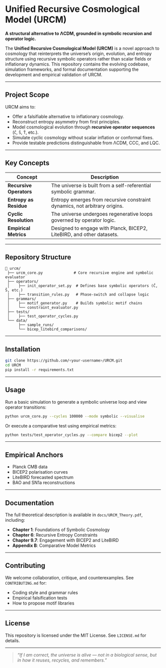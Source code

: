 # Unified Recursive Cosmological Model (URCM)

**A structural alternative to ΛCDM, grounded in symbolic recursion and operator logic.**

The **Unified Recursive Cosmological Model (URCM)** is a novel approach to cosmology that reinterprets the universe’s origin, evolution, and entropy structure using recursive symbolic operators rather than scalar fields or inflationary dynamics. This repository contains the evolving codebase, simulation frameworks, and formal documentation supporting the development and empirical validation of URCM.

---

## Project Scope

URCM aims to:

- Offer a falsifiable alternative to inflationary cosmology.
- Reconstruct entropy asymmetry from first principles.
- Model cosmological evolution through **recursive operator sequences** (`Ĉ`, `Ŝ`, `T̂`, etc.).
- Simulate cyclic cosmology without scalar inflation or conformal fixes.
- Provide testable predictions distinguishable from ΛCDM, CCC, and LQC.

---

## Key Concepts

| Concept                   | Description                                                                 |
|--------------------------|-----------------------------------------------------------------------------|
| **Recursive Operators**  | The universe is built from a self-referential symbolic grammar.             |
| **Entropy as Residue**   | Entropy emerges from recursive constraint dynamics, not arbitrary origins.  |
| **Cyclic Resolution**    | The universe undergoes regenerative loops governed by operator logic.       |
| **Empirical Metrics**    | Designed to engage with Planck, BICEP2, LiteBIRD, and other datasets.       |

---

## Repository Structure

```
📂 urcm/
 ├── urcm_core.py              # Core recursive engine and symbolic evaluator
 ├── operators/
 │    ├── init_operator_set.py  # Defines base symbolic operators (Ĉ, Ŝ, etc.)
 │    ├── transition_rules.py   # Phase-switch and collapse logic
 ├── grammars/
 │    ├── motif_generator.py    # Builds symbolic motif chains
 │    └── constraint_evaluator.py
 ├── tests/
 │    ├── test_operator_cycles.py
 └── data/
      ├── sample_runs/
      └── bicep_litebird_comparisons/
```

---

## Installation

```bash
git clone https://github.com/<your-username>/URCM.git
cd URCM
pip install -r requirements.txt
```

---

## Usage

Run a basic simulation to generate a symbolic universe loop and view operator transitions:

```bash
python urcm_core.py --cycles 100000 --mode symbolic --visualise
```

Or execute a comparative test using empirical metrics:

```bash
python tests/test_operator_cycles.py --compare bicep2 --plot
```

---

## Empirical Anchors

- Planck CMB data  
- BICEP2 polarisation curves  
- LiteBIRD forecasted spectrum  
- BAO and SN1a reconstructions  

---

## Documentation

The full theoretical description is available in `docs/URCM_Theory.pdf`, including:

- **Chapter 1**: Foundations of Symbolic Cosmology  
- **Chapter 6**: Recursive Entropy Constraints  
- **Chapter 9.7**: Engagement with BICEP2 and LiteBIRD  
- **Appendix B**: Comparative Model Metrics  

---

## Contributing

We welcome collaboration, critique, and counterexamples. See `CONTRIBUTING.md` for:

- Coding style and grammar rules  
- Empirical falsification tests  
- How to propose motif libraries  

---

## License

This repository is licensed under the MIT License. See `LICENSE.md` for details.

---

> *“If I am correct, the universe is alive — not in a biological sense, but in how it reuses, recycles, and remembers.”*
